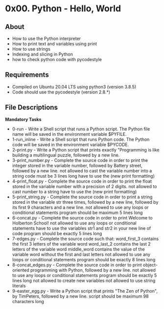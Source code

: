 # 0x00. Python - Hello, World
## About 
- How to use the Python interpreter
- How to print text and variables using print
- How to use strings
- Indexing and slicing in Python
- how to check python code with pycodestyle
## Requirements
- Compiled on Ubuntu 20.04 LTS using python3 (version 3.8.5)
- Code should use the pycodestyle (version 2.8.*)
## File Descriptions
**Mandatory Tasks**
- 0-run - Write a Shell script that runs a Python script. The Python file name will be saved in the environment variable $PYFILE.
- 1-run_inline - Write a Shell script that runs Python code. The Python code will be saved in the environment variable $PYCODE.
- 2-print.py - Write a Python script that prints exactly "Programming is like building a multilingual puzzle, followed by a new line.
- 3-print_number.py - Complete the source code in order to print the integer stored in the variable number, followed by Battery street, followed by a new line.
    not allowed to cast the variable number into a string
    code must be 3 lines long
    have to use the (new print formatting)
- 4-print_float.py - Complete the source code in order to print the float stored in the variable number with a precision of 2 digits.
    not allowed to cast number to a string
    have to use the (new print formatting)
- 5-print_string.py - Complete the source code in order to print a string stored in the variable str three times, followed by a new line, followed by its first 9 characters and a new line.
    not allowed to use any loops or conditional statements
    program should be maximum 5 lines long
- 6-concat.py - Complete the source code in order to print Welcome to Holberton School!
    not allowed to use any loops or conditional statements
    have to use the variables str1 and str2 in your new line of code
    program should be exactly 5 lines long
- 7-edges.py - Complete the source code such that:
    word_first_3 contains the first 3 letters of the variable word
    word_last_2 contains the last 2 letters of the variable word
    middle_word contains the value of the variable word without the first and last letters
    not allowed to use any loops or conditional statements
    program should be exactly 8 lines long
- 8-concat_edges.py - Complete the source code in order to print object-oriented programming with Python, followed by a new line.
    not allowed to use any loops or conditional statements
    program should be exactly 5 lines long
    not allowed to create new variables
    not allowed to use string literals
- 9-easter_egg.py - Write a Python script that prints "The Zen of Python", by TimPeters, followed by a new line.
    script should be maximum 98 characters long
